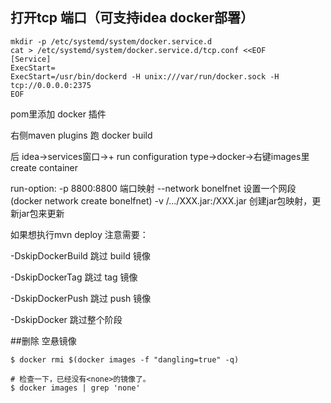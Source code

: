 ## 打开tcp 端口（可支持idea docker部署）

```shell
mkdir -p /etc/systemd/system/docker.service.d
cat > /etc/systemd/system/docker.service.d/tcp.conf <<EOF
[Service]
ExecStart=
ExecStart=/usr/bin/dockerd -H unix:///var/run/docker.sock -H tcp://0.0.0.0:2375
EOF

```

pom里添加 docker 插件

右侧maven plugins 跑 docker build

后 idea->services窗口->+ run configuration type->docker->右键images里 create container 

run-option: 
-p 8800:8800 端口映射 
--network bonelfnet 设置一个网段(docker network create bonelfnet)
-v /.../XXX.jar:/XXX.jar 创建jar包映射，更新jar包来更新

如果想执行mvn deploy 注意需要：

-DskipDockerBuild 跳过 build 镜像

-DskipDockerTag 跳过 tag 镜像

-DskipDockerPush 跳过 push 镜像

-DskipDocker 跳过整个阶段

##删除 空悬镜像
```shell
$ docker rmi $(docker images -f "dangling=true" -q)

# 检查一下，已经没有<none>的镜像了。
$ docker images | grep 'none'
```